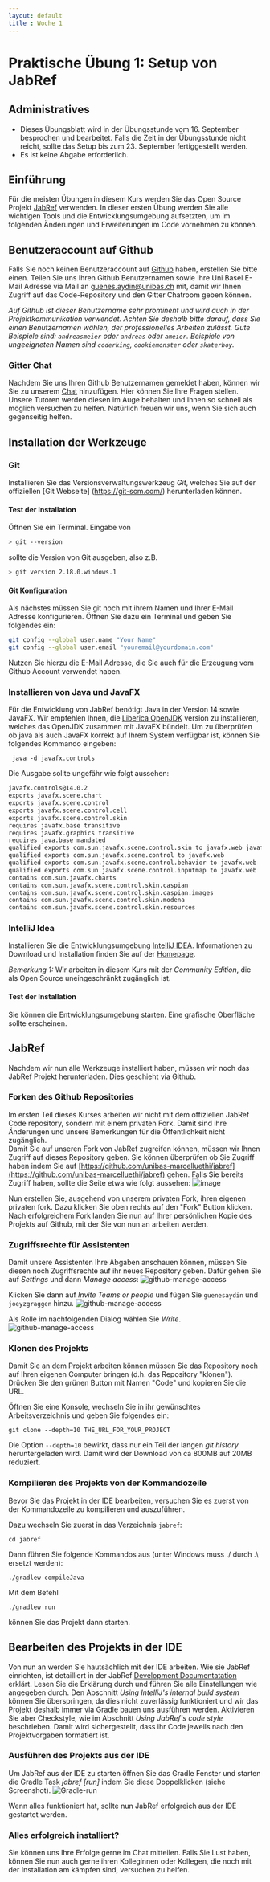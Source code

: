 ```yaml
---
layout: default
title : Woche 1
---
```


# Praktische Übung 1: Setup von JabRef

## Administratives

* Dieses Übungsblatt wird in der Übungsstunde vom 16. September besprochen und bearbeitet. Falls die Zeit in der Übungsstunde nicht reicht, sollte 
  das Setup bis zum 23. September fertiggestellt werden. 
* Es ist keine Abgabe erforderlich.

## Einführung


Für die meisten Übungen in diesem Kurs werden Sie das Open Source Projekt [JabRef](https://www.jabref.org/) verwenden. 
In dieser ersten Übung werden Sie alle wichtigen Tools und die Entwicklungsumgebung aufsetzten, um im folgenden Änderungen und Erweiterungen im Code vornehmen zu können. 



## Benutzeraccount auf Github
Falls Sie noch keinen Benutzeraccount auf [Github](https://www.github.com) haben, erstellen Sie bitte einen. Teilen Sie uns Ihren Github Benutzernamen sowie Ihre Uni Basel E-Mail  Adresse via Mail an [guenes.aydin@unibas.ch](mailto:guenes.aydin@unibas.ch) mit, damit wir Ihnen Zugriff auf das Code-Repository und den Gitter Chatroom geben können.  

*Auf Github ist dieser Benutzername sehr prominent und wird auch in der Projektkommunikation verwendet. Achten Sie deshalb bitte darauf, dass Sie einen Benutzernamen wählen, der professionelles Arbeiten zulässt. Gute Beispiele sind: ```andreasmeier``` oder ```andreas``` oder ```ameier```. Beispiele von ungeeigneten Namen sind ```coderking```, ```cookiemonster``` oder ```skaterboy```.*


### Gitter Chat

Nachdem Sie uns Ihren Github Benutzernamen gemeldet haben, können wir Sie zu unserem [Chat](https://gitter.im/unibas-10915-01/software-engineering) hinzufügen. Hier können Sie Ihre Fragen stellen. Unsere Tutoren werden diesen im Auge behalten und Ihnen so schnell als möglich versuchen zu helfen.
Natürlich freuen wir uns, wenn Sie sich auch gegenseitig helfen. 


## Installation der Werkzeuge

### Git 

Installieren Sie das Versionsverwaltungswerkzeug *Git*, welches Sie auf der offiziellen [Git Webseite] (https://git-scm.com/) herunterladen können.

#### Test der Installation

Öffnen Sie ein Terminal. Eingabe von
```bash
> git --version 
```
sollte die Version von Git ausgeben, also z.B.
```bash
> git version 2.18.0.windows.1
```

#### Git Konfiguration
Als nächstes müssen Sie git noch mit ihrem Namen und Ihrer E-Mail Adresse konfigurieren. Öffnen Sie dazu ein Terminal und geben Sie folgendes ein:

```bash
git config --global user.name "Your Name"
git config --global user.email "youremail@yourdomain.com"
```

Nutzen Sie hierzu die E-Mail Adresse, die Sie auch für die Erzeugung vom Github Account verwendet haben. 

### Installieren von Java und JavaFX

Für die Entwicklung von JabRef benötigt Java in der Version 14 sowie JavaFX. Wir empfehlen Ihnen, die [Liberica OpenJDK](https://bell-sw.com/pages/downloads/) version zu installieren, welches das OpenJDK zusammen mit JavaFX bündelt. 
Um zu überprüfen ob java als auch JavaFX korrekt auf Ihrem System verfügbar ist, können Sie folgendes Kommando eingeben:
```
 java -d javafx.controls
``` 
Die Ausgabe sollte ungefähr wie folgt aussehen:
```bash
javafx.controls@14.0.2
exports javafx.scene.chart
exports javafx.scene.control
exports javafx.scene.control.cell
exports javafx.scene.control.skin
requires javafx.base transitive
requires javafx.graphics transitive
requires java.base mandated
qualified exports com.sun.javafx.scene.control.skin to javafx.web javafx.graphics
qualified exports com.sun.javafx.scene.control to javafx.web
qualified exports com.sun.javafx.scene.control.behavior to javafx.web
qualified exports com.sun.javafx.scene.control.inputmap to javafx.web
contains com.sun.javafx.charts
contains com.sun.javafx.scene.control.skin.caspian
contains com.sun.javafx.scene.control.skin.caspian.images
contains com.sun.javafx.scene.control.skin.modena
contains com.sun.javafx.scene.control.skin.resources
```


### IntelliJ Idea

Installieren Sie die Entwicklungsumgebung [IntelliJ IDEA](https://www.jetbrains.com/idea/). Informationen zu Download und Installation finden Sie auf der [Homepage](https://www.jetbrains.com/idea/). 

*Bemerkung 1:* Wir arbeiten in diesem Kurs mit der *Community Edition*, die als Open Source uneingeschränkt zugänglich ist. 

#### Test der Installation

Sie können die Entwicklungsumgebung starten. Eine grafische Oberfläche sollte erscheinen.

## JabRef

Nachdem wir nun alle Werkzeuge installiert haben, müssen wir noch das JabRef Projekt herunterladen. Dies geschieht via Github.

### Forken des Github Repositories
Im ersten Teil dieses Kurses arbeiten wir nicht mit dem offiziellen JabRef Code repository, sondern mit einem privaten Fork. Damit sind ihre Änderungen und unsere Bemerkungen für die Öffentlichkeit nicht zugänglich.  
Damit Sie auf unseren Fork von JabRef zugreifen können, müssen wir Ihnen Zugriff auf dieses Repository geben. Sie können überprüfen ob Sie Zugriff haben indem Sie auf [https://github.com/unibas-marcelluethi/jabref](https://github.com/unibas-marcelluethi/jabref) gehen. 
Falls Sie bereits Zugriff haben, sollte die Seite etwa wie folgt aussehen:
![image](images/github-jabref.png)
 

Nun erstellen Sie, ausgehend von unserem privaten Fork,  ihren eigenen privaten fork. Dazu klicken Sie oben rechts auf den "Fork" Button klicken. Nach erfolgreichem Fork landen Sie nun auf Ihrer persönlichen Kopie des Projekts auf Github, mit der Sie von nun an arbeiten werden. 

### Zugriffsrechte für Assistenten

Damit unsere Assistenten Ihre Abgaben anschauen können, müssen Sie diesen noch Zugriffsrechte auf ihr neues Repository geben. Dafür gehen Sie auf *Settings* und dann *Manage access*:
![github-manage-access](images/github-manage-access.png)

Klicken Sie dann auf *Invite Teams or people* und fügen Sie ```guenesaydin``` und ```joeyzgraggen``` hinzu.
![github-manage-access](images/github-manage-access-invite.png)

Als Rolle im nachfolgenden Dialog wählen Sie *Write*.
![github-manage-access](images/github-manage-access-role.png)

### Klonen des Projekts

Damit Sie an dem Projekt arbeiten können müssen Sie das Repository noch auf Ihren eigenen Computer bringen (d.h. das Repository "klonen"). Drücken Sie den grünen Button mit Namen "Code" und kopieren Sie die URL.
 
Öffnen Sie eine Konsole, wechseln Sie in ihr gewünschtes Arbeitsverzeichnis und geben Sie folgendes ein:

```
git clone --depth=10 THE_URL_FOR_YOUR_PROJECT
```

Die Option ```--depth=10``` bewirkt, dass nur ein Teil der langen *git history* heruntergeladen wird. Damit wird der Download von ca 800MB auf 20MB reduziert.


### Kompilieren des Projekts von der Kommandozeile

Bevor Sie das Projekt in der IDE bearbeiten, versuchen Sie es zuerst von der Kommandozeile zu kompilieren und auszuführen. 

Dazu wechseln Sie zuerst in das Verzeichnis ```jabref```:

```
cd jabref
```

Dann führen Sie folgende Kommandos aus (unter Windows muss ./ durch .\ ersetzt werden):

```
./gradlew compileJava
```

Mit dem Befehl
```
./gradlew run
```
können Sie das Projekt dann starten. 

## Bearbeiten des Projekts in der IDE

Von nun an werden Sie hautsächlich mit der IDE arbeiten. Wie sie JabRef einrichten, ist detailliert in der JabRef [Development Documentatation](https://devdocs.jabref.org/getting-into-the-code/guidelines-for-setting-up-a-local-workspace#configure-your-ide) erklärt.
Lesen Sie die Erklärung durch und führen Sie alle Einstellungen wie angegeben durch.  Den Abschnitt *Using IntelliJ's internal build system* können Sie überspringen, da dies nicht zuverlässig funktioniert und wir das Projekt deshalb immer via Gradle bauen uns ausführen werden.
Aktivieren Sie aber Checkstyle, wie im Abschnitt *Using JabRef's code style* beschrieben. Damit wird sichergestellt, dass ihr Code jeweils nach den Projektvorgaben formatiert ist. 


### Ausführen des Projekts aus der IDE

Um JabRef aus der IDE zu starten öffnen Sie das Gradle Fenster und starten die Gradle Task *jabref [run]* indem Sie diese Doppelklicken (siehe Screenshot).
![Gradle-run](images/idea-run-gradle.png)

Wenn alles funktioniert hat, sollte nun JabRef erfolgreich aus der IDE gestartet werden. 

### Alles erfolgreich installiert?
Sie können uns Ihre Erfolge gerne im Chat mitteilen. Falls Sie Lust haben, können Sie nun auch gerne ihren Kolleginnen oder Kollegen, die noch mit der Installation am kämpfen sind, versuchen zu helfen.








